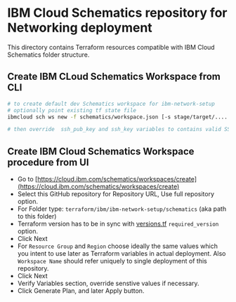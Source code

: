 # IBM Cloud Schematics repository for Networking deployment

This directory contains Terraform resources compatible with IBM Cloud Schematics folder structure.

## Create IBM CLoud Schematics Workspace from CLI

```bash
# to create default dev Schematics workspace for ibm-network-setup
# optionally point existing tf state file
ibmcloud sch ws new -f schematics/workspace.json [-s stage/target/...../dev/terraform.tfstate]

# then override  ssh_pub_key and ssh_key variables to contains valid SSH pub and private keys
```

## Create IBM Cloud Schematics Workspace procedure from UI

* Go to [https://cloud.ibm.com/schematics/workspaces/create](https://cloud.ibm.com/schematics/workspaces/create)
* Select this GitHub repository for Repository URL, Use full repository option.
* For Folder type: `terraform/ibm/ibm-network-setup/schematics` (aka path to this folder)
* Terraform version has to be in sync with [versions.tf](versions.tf) `required_version` option.
* Click Next
* For `Resource Group` and `Region` choose ideally the same values which you intent to use later as Terraform variables in actual deployment. Also `Workspace Name` should refer uniquely to single deployment of this repository.
* Click Next
* Verify Variables section, override senstive values if necessary.
* Click Generate Plan, and later Apply button.
